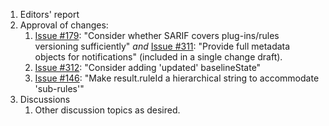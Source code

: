 1. Editors' report
1. Approval of changes:
    1. [Issue #179](https://github.com/oasis-tcs/sarif-spec/issues/179): "Consider whether SARIF covers plug-ins/rules versioning sufficiently"
    _and_ [Issue #311](https://github.com/oasis-tcs/sarif-spec/issues/311): "Provide full metadata objects for notifications"
    (included in a single change draft).
    1. [Issue #312](https://github.com/oasis-tcs/sarif-spec/issues/312): "Consider adding 'updated' baselineState"
    1. [Issue #146](https://github.com/oasis-tcs/sarif-spec/issues/146): "Make result.ruleId a hierarchical string to accommodate 'sub-rules'"
1. Discussions
    1. Other discussion topics as desired.
